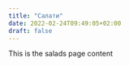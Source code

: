 ```yaml
---
title: "Салати"
date: 2022-02-24T09:49:05+02:00
draft: false
---
```


This is the salads page content